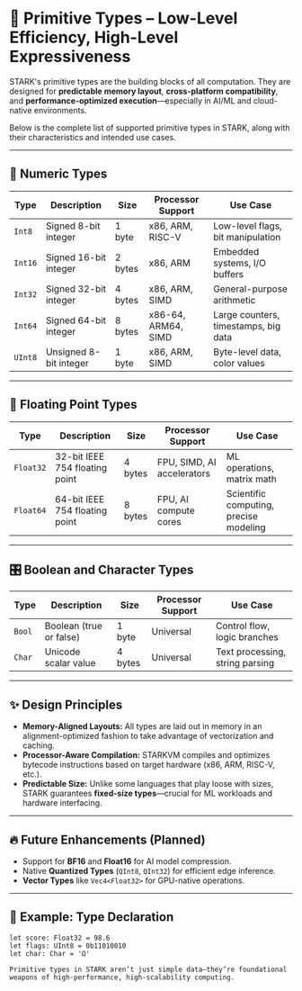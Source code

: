 # 🧱 Primitive Types – Low-Level Efficiency, High-Level Expressiveness

STARK's primitive types are the building blocks of all computation. They are designed for **predictable memory layout**, **cross-platform compatibility**, and **performance-optimized execution**—especially in AI/ML and cloud-native environments.

Below is the complete list of supported primitive types in STARK, along with their characteristics and intended use cases.

---

## 🔢 Numeric Types

| Type     | Description                   | Size     | Processor Support        | Use Case                              |
|----------|-------------------------------|----------|--------------------------|---------------------------------------|
| `Int8`   | Signed 8-bit integer          | 1 byte   | x86, ARM, RISC-V         | Low-level flags, bit manipulation     |
| `Int16`  | Signed 16-bit integer         | 2 bytes  | x86, ARM                 | Embedded systems, I/O buffers         |
| `Int32`  | Signed 32-bit integer         | 4 bytes  | x86, ARM, SIMD           | General-purpose arithmetic            |
| `Int64`  | Signed 64-bit integer         | 8 bytes  | x86-64, ARM64, SIMD      | Large counters, timestamps, big data  |
| `UInt8`  | Unsigned 8-bit integer        | 1 byte   | x86, ARM, SIMD           | Byte-level data, color values         |

---

## 🔬 Floating Point Types

| Type       | Description                           | Size     | Processor Support          | Use Case                                |
|------------|---------------------------------------|----------|----------------------------|-----------------------------------------|
| `Float32`  | 32-bit IEEE 754 floating point         | 4 bytes  | FPU, SIMD, AI accelerators | ML operations, matrix math              |
| `Float64`  | 64-bit IEEE 754 floating point         | 8 bytes  | FPU, AI compute cores      | Scientific computing, precise modeling  |

---

## 🎛 Boolean and Character Types

| Type   | Description             | Size     | Processor Support | Use Case                        |
|--------|-------------------------|----------|--------------------|---------------------------------|
| `Bool` | Boolean (true or false) | 1 byte   | Universal           | Control flow, logic branches   |
| `Char` | Unicode scalar value    | 4 bytes  | Universal           | Text processing, string parsing|

---

## ✨ Design Principles

- **Memory-Aligned Layouts:** All types are laid out in memory in an alignment-optimized fashion to take advantage of vectorization and caching.
- **Processor-Aware Compilation:** STARKVM compiles and optimizes bytecode instructions based on target hardware (x86, ARM, RISC-V, etc.).
- **Predictable Size:** Unlike some languages that play loose with sizes, STARK guarantees **fixed-size types**—crucial for ML workloads and hardware interfacing.

---

## 🔥 Future Enhancements (Planned)
- Support for **BF16** and **Float16** for AI model compression.
- Native **Quantized Types** (`QInt8`, `QInt32`) for efficient edge inference.
- **Vector Types** like `Vec4<Float32>` for GPU-native operations.

---

## 📌 Example: Type Declaration

```stark
let score: Float32 = 98.6
let flags: UInt8 = 0b11010010
let char: Char = 'Ω'

Primitive types in STARK aren’t just simple data—they’re foundational weapons of high-performance, high-scalability computing.